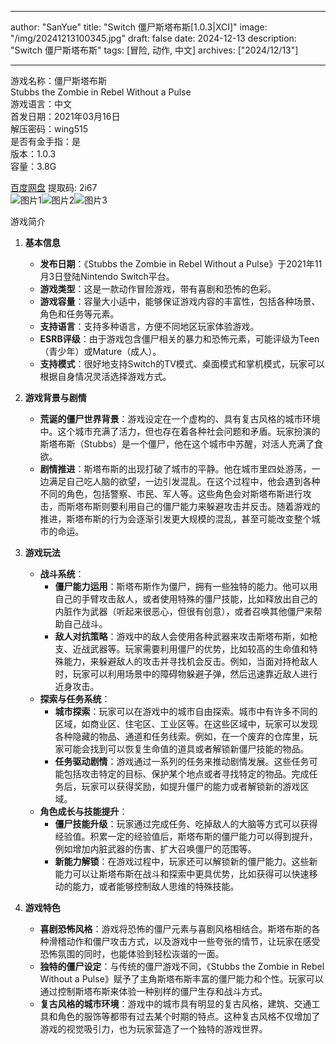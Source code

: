 
---
author: "SanYue"
title: "Switch 僵尸斯塔布斯[1.0.3|XCI]"
image: "/img/20241213100345.jpg"
draft: false
date: 2024-12-13
description: "Switch 僵尸斯塔布斯"
tags: [冒险, 动作, 中文]
archives: ["2024/12/13"]

---

游戏名称：僵尸斯塔布斯   
Stubbs the Zombie in Rebel Without a Pulse    
游戏语言：中文  
首发日期：2021年03月16日  
解压密码：wing515  
是否有金手指：是  
版本：1.0.3   
容量：3.8G

[百度网盘](https://pan.baidu.com/s/1N0MCUFmT06FOFh4yUZQm2g) 提取码: 2i67  
![图片1](/img/b11d88.jpg)![图片2](/img/01d3ee.jpg)![图片3](/img/56e9f2.jpg)  

游戏简介  
1. **基本信息**
   - **发布日期**：《Stubbs the Zombie in Rebel Without a Pulse》于2021年11月3日登陆Nintendo Switch平台。
   - **游戏类型**：这是一款动作冒险游戏，带有喜剧和恐怖的色彩。
   - **游戏容量**：容量大小适中，能够保证游戏内容的丰富性，包括各种场景、角色和任务等元素。
   - **支持语言**：支持多种语言，方便不同地区玩家体验游戏。
   - **ESRB评级**：由于游戏包含僵尸相关的暴力和恐怖元素，可能评级为Teen（青少年）或Mature（成人）。
   - **支持模式**：很好地支持Switch的TV模式、桌面模式和掌机模式，玩家可以根据自身情况灵活选择游戏方式。

2. **游戏背景与剧情**
   - **荒诞的僵尸世界背景**：游戏设定在一个虚构的、具有复古风格的城市环境中。这个城市充满了活力，但也存在着各种社会问题和矛盾。玩家扮演的斯塔布斯（Stubbs）是一个僵尸，他在这个城市中苏醒，对活人充满了食欲。
   - **剧情推进**：斯塔布斯的出现打破了城市的平静。他在城市里四处游荡，一边满足自己吃人脑的欲望，一边引发混乱。在这个过程中，他会遇到各种不同的角色，包括警察、市民、军人等。这些角色会对斯塔布斯进行攻击，而斯塔布斯则要利用自己的僵尸能力来躲避攻击并反击。随着游戏的推进，斯塔布斯的行为会逐渐引发更大规模的混乱，甚至可能改变整个城市的命运。

3. **游戏玩法**
   - **战斗系统**：
     - **僵尸能力运用**：斯塔布斯作为僵尸，拥有一些独特的能力。他可以用自己的手臂攻击敌人，或者使用特殊的僵尸技能，比如释放出自己的内脏作为武器（听起来很恶心，但很有创意），或者召唤其他僵尸来帮助自己战斗。
     - **敌人对抗策略**：游戏中的敌人会使用各种武器来攻击斯塔布斯，如枪支、近战武器等。玩家需要利用僵尸的优势，比如较高的生命值和特殊能力，来躲避敌人的攻击并寻找机会反击。例如，当面对持枪敌人时，玩家可以利用场景中的障碍物躲避子弹，然后迅速靠近敌人进行近身攻击。
   - **探索与任务系统**：
     - **城市探索**：玩家可以在游戏中的城市自由探索。城市中有许多不同的区域，如商业区、住宅区、工业区等。在这些区域中，玩家可以发现各种隐藏的物品、通道和任务线索。例如，在一个废弃的仓库里，玩家可能会找到可以恢复生命值的道具或者解锁新僵尸技能的物品。
     - **任务驱动剧情**：游戏通过一系列的任务来推动剧情发展。这些任务可能包括攻击特定的目标、保护某个地点或者寻找特定的物品。完成任务后，玩家可以获得奖励，如提升僵尸的能力或者解锁新的游戏区域。
   - **角色成长与技能提升**：
     - **僵尸技能升级**：玩家通过完成任务、吃掉敌人的大脑等方式可以获得经验值。积累一定的经验值后，斯塔布斯的僵尸能力可以得到提升，例如增加内脏武器的伤害、扩大召唤僵尸的范围等。
     - **新能力解锁**：在游戏过程中，玩家还可以解锁新的僵尸能力。这些新能力可以让斯塔布斯在战斗和探索中更具优势，比如获得可以快速移动的能力，或者能够控制敌人思维的特殊技能。

4. **游戏特色**
   - **喜剧恐怖风格**：游戏将恐怖的僵尸元素与喜剧风格相结合。斯塔布斯的各种滑稽动作和僵尸攻击方式，以及游戏中一些夸张的情节，让玩家在感受恐怖氛围的同时，也能体验到轻松诙谐的一面。
   - **独特的僵尸设定**：与传统的僵尸游戏不同，《Stubbs the Zombie in Rebel Without a Pulse》赋予了主角斯塔布斯丰富的僵尸能力和个性。玩家可以通过控制斯塔布斯来体验一种别样的僵尸生存和战斗方式。
   - **复古风格的城市环境**：游戏中的城市具有明显的复古风格，建筑、交通工具和角色的服饰等都带有过去某个时期的特点。这种复古风格不仅增加了游戏的视觉吸引力，也为玩家营造了一个独特的游戏世界。
